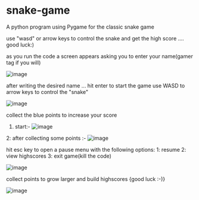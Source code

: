 # snake-game
A python program using Pygame for the classic snake game

use "wasd" or arrow keys to control the snake and get the high score .... good luck:)


as you run the code a screen appears asking you to enter your name(gamer tag if you will)

![image](https://github.com/user-attachments/assets/1951ab69-9d9b-4882-9d1f-ccb03c65a699)


after writing the desired name ... hit enter to start the game use WASD to arrow keys to control the "snake"

![image](https://github.com/user-attachments/assets/8418eb5f-6f71-49fc-a8da-8f0ca1007223)


collect the  blue points to increase your score

1. start:-
![image](https://github.com/user-attachments/assets/f03d683c-8333-4ed5-bde1-d47903f1cff3)

2: after collecting some points :-
![image](https://github.com/user-attachments/assets/247799c7-e441-42ae-8540-4abf76e0cfe3)

hit esc key to open a pause menu with the following options:
    1: resume
    2: view highscores
    3: exit game(kill the code)

![image](https://github.com/user-attachments/assets/5d96099e-bb18-4f56-8fe5-a0051db68a39)


collect points to grow larger and build highscores {good luck :-)}

![image](https://github.com/user-attachments/assets/211ff644-e5c8-4110-a2ad-0bd6e8269a91)
